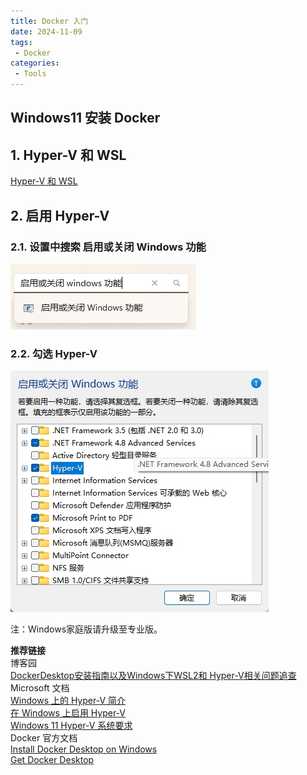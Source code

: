 ```yaml
---
title: Docker 入门
date: 2024-11-09
tags:
 - Docker
categories:
 - Tools
---
```


## Windows11 安装 Docker

## 1. Hyper-V 和 WSL

[Hyper-V 和 WSL](hyper-v-and-wsl.md)  

## 2. 启用 Hyper-V

### 2.1. 设置中搜索 **启用或关闭 Windows 功能**
![docker-windows](images/docker-windows.png)
### 2.2. 勾选 Hyper-V
![docker-hyper-v](images/docker-hyper-v.png)

注：Windows家庭版请升级至专业版。

**推荐链接**  
博客园   
[DockerDesktop安装指南以及Windows下WSL2和 Hyper-V相关问题追查](https://www.cnblogs.com/qfl-blog/p/18200575)  
Microsoft 文档  
[Windows 上的 Hyper-V 简介](https://learn.microsoft.com/zh-cn/virtualization/hyper-v-on-windows/about/)  
[在 Windows 上启用 Hyper-V](https://learn.microsoft.com/zh-cn/virtualization/hyper-v-on-windows/quick-start/enable-hyper-v#check-requirements)  
[Windows 11 Hyper-V 系统要求](https://learn.microsoft.com/zh-cn/virtualization/hyper-v-on-windows/reference/hyper-v-requirements)  
Docker 官方文档  
[Install Docker Desktop on Windows](https://docs.docker.com/desktop/setup/install/windows-install/)  
[Get Docker Desktop](https://docs.docker.com/get-started/introduction/get-docker-desktop/)  

